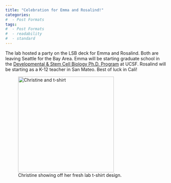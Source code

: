 ```yaml
---
title: "Celebration for Emma and Rosalind!"
categories:
#  - Post Formats
tags:
#  - Post Formats
#  - readability
#  - standard
---
```

The lab hosted a party on the LSB deck for Emma and Rosalind. Both are leaving Seattle for the Bay Area. Emma will be starting graduate school in the [Developmental & Stem Cell Biology Ph.D. Program](https://dscb.ucsf.edu/) at UCSF. Rosalind will be starting as a K-12 teacher in San Mateo. Best of luck in Cali!

<figure>
  <img src="{{site.url}}/assets/images/christine-lab-t-shirt.jpg" class="align-right" width="300" alt="Christine and t-shirt"/>
  <figcaption>Christine showing off her fresh lab t-shirt design.</figcaption>
</figure>
